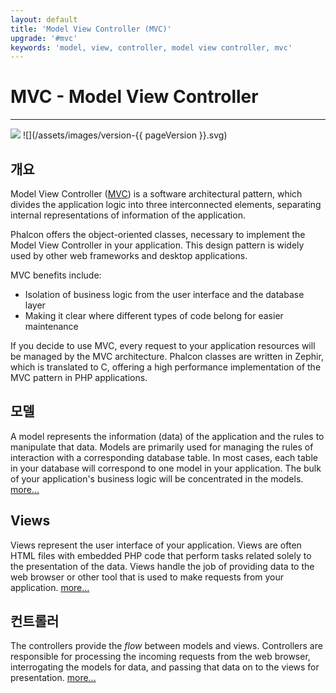 ```yaml
---
layout: default
title: 'Model View Controller (MVC)'
upgrade: '#mvc'
keywords: 'model, view, controller, model view controller, mvc'
---
```


# MVC - Model View Controller
- - -
![](/assets/images/document-status-stable-success.svg) ![](/assets/images/version-{{ pageVersion }}.svg)

## 개요
Model View Controller ([MVC][wiki-mvc]) is a software architectural pattern, which divides the application logic into three interconnected elements, separating internal representations of information of the application.

Phalcon offers the object-oriented classes, necessary to implement the Model View Controller in your application. This design pattern is widely used by other web frameworks and desktop applications.

MVC benefits include:

* Isolation of business logic from the user interface and the database layer
* Making it clear where different types of code belong for easier maintenance

If you decide to use MVC, every request to your application resources will be managed by the MVC architecture. Phalcon classes are written in Zephir, which is translated to C, offering a high performance implementation of the MVC pattern in PHP applications.

## 모델
A model represents the information (data) of the application and the rules to manipulate that data. Models are primarily used for managing the rules of interaction with a corresponding database table. In most cases, each table in your database will correspond to one model in your application. The bulk of your application's business logic will be concentrated in the models. [more...](db-models)

## Views
Views represent the user interface of your application. Views are often HTML files with embedded PHP code that perform tasks related solely to the presentation of the data. Views handle the job of providing data to the web browser or other tool that is used to make requests from your application. [more...](views)

## 컨트롤러
The controllers provide the _flow_ between models and views. Controllers are responsible for processing the incoming requests from the web browser, interrogating the models for data, and passing that data on to the views for presentation. [more...](controllers)

[wiki-mvc]: https://en.wikipedia.org/wiki/Model–view–controller
